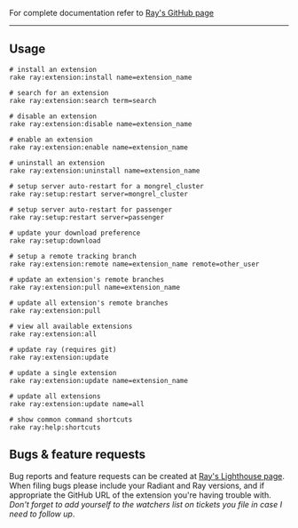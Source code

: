 For complete documentation refer to [Ray's GitHub page][docs]

---

Usage
---

    # install an extension
    rake ray:extension:install name=extension_name
    
    # search for an extension
    rake ray:extension:search term=search
    
    # disable an extension
    rake ray:extension:disable name=extension_name
    
    # enable an extension
    rake ray:extension:enable name=extension_name
    
    # uninstall an extension
    rake ray:extension:uninstall name=extension_name
    
    # setup server auto-restart for a mongrel_cluster
    rake ray:setup:restart server=mongrel_cluster
    
    # setup server auto-restart for passenger
    rake ray:setup:restart server=passenger
    
    # update your download preference
    rake ray:setup:download
    
    # setup a remote tracking branch
    rake ray:extension:remote name=extension_name remote=other_user
    
    # update an extension's remote branches
    rake ray:extension:pull name=extension_name
    
    # update all extension's remote branches
    rake ray:extension:pull
    
    # view all available extensions
    rake ray:extension:all
    
    # update ray (requires git)
    rake ray:extension:update
    
    # update a single extension
    rake ray:extension:update name=extension_name
    
    # update all extensions
    rake ray:extension:update name=all
    
    # show common command shortcuts
    rake ray:help:shortcuts

Bugs & feature requests
---

Bug reports and feature requests can be created at [Ray's Lighthouse page][bugs]. When filing bugs please include your Radiant and Ray versions, and if appropriate the GitHub URL of the extension you're having trouble with. *Don't forget to add yourself to the watchers list on tickets you file in case I need to follow up*.

[bugs]: http://github.com/johnmuhl/radiant-ray-extension/issues
[docs]: http://johnmuhl.github.com/radiant-ray-extension/
